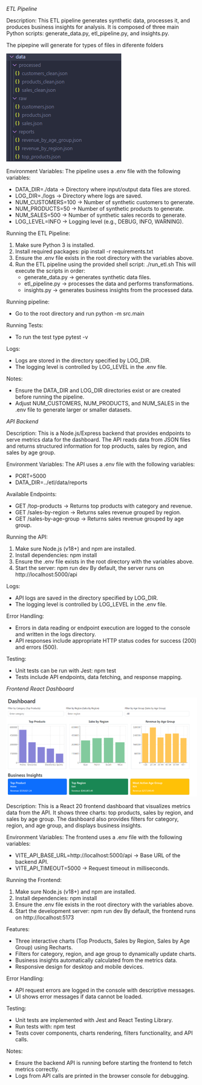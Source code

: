 *ETL Pipeline*

Description: This ETL pipeline generates synthetic data, processes it, and produces business insights for analysis. It is composed of three main Python scripts: generate_data.py, etl_pipeline.py, and insights.py.

The pipepine will generate for types of files in diferente folders

![alt text](image.png)

Environment Variables: The pipeline uses a .env file with the following variables:
* DATA_DIR=./data → Directory where input/output data files are stored.
* LOG_DIR=./logs → Directory where logs are saved.
* NUM_CUSTOMERS=100 → Number of synthetic customers to generate.
* NUM_PRODUCTS=50 → Number of synthetic products to generate.
* NUM_SALES=500 → Number of synthetic sales records to generate.
* LOG_LEVEL=INFO → Logging level (e.g., DEBUG, INFO, WARNING).

Running the ETL Pipeline:
1. Make sure Python 3 is installed.
2. Install required packages: pip install -r requirements.txt
3. Ensure the .env file exists in the root directory with the variables above.
4. Run the ETL pipeline using the provided shell script:
   ./run_etl.sh
   This will execute the scripts in order:
   - generate_data.py → generates synthetic data files.
   - etl_pipeline.py → processes the data and performs transformations.
   - insights.py → generates business insights from the processed data.

Running pipeline:
- Go to the root directory and run python -m src.main

Running Tests:
- To run the test type pytest -v

Logs:
- Logs are stored in the directory specified by LOG_DIR.
- The logging level is controlled by LOG_LEVEL in the .env file.

Notes:
- Ensure the DATA_DIR and LOG_DIR directories exist or are created before running the pipeline.
- Adjust NUM_CUSTOMERS, NUM_PRODUCTS, and NUM_SALES in the .env file to generate larger or smaller datasets.

*API Backend*

Description: This is a Node.js/Express backend that provides endpoints to serve metrics data for the dashboard. The API reads data from JSON files and returns structured information for top products, sales by region, and sales by age group.

Environment Variables: The API uses a .env file with the following variables:
* PORT=5000
* DATA_DIR=../etl/data/reports


Available Endpoints:
- GET /top-products → Returns top products with category and revenue.
- GET /sales-by-region → Returns sales revenue grouped by region.
- GET /sales-by-age-group → Returns sales revenue grouped by age group.

Running the API:
1. Make sure Node.js (v18+) and npm are installed.
2. Install dependencies: npm install
3. Ensure the .env file exists in the root directory with the variables above.
4. Start the server:
   npm run dev
   By default, the server runs on http://localhost:5000/api

Logs:
- API logs are saved in the directory specified by LOG_DIR.
- The logging level is controlled by LOG_LEVEL in the .env file.

Error Handling:
- Errors in data reading or endpoint execution are logged to the console and written in the logs directory.
- API responses include appropriate HTTP status codes for success (200) and errors (500).

Testing:
- Unit tests can be run with Jest:
  npm test
- Tests include API endpoints, data fetching, and response mapping.

*Frontend React Dashboard*

![alt text](image-1.png)

Description: This is a React 20 frontend dashboard that visualizes metrics data from the API. It shows three charts: top products, sales by region, and sales by age group. The dashboard also provides filters for category, region, and age group, and displays business insights.

Environment Variables: The frontend uses a .env file with the following variables:
* VITE_API_BASE_URL=http://localhost:5000/api → Base URL of the backend API.
* VITE_API_TIMEOUT=5000 → Request timeout in milliseconds.

Running the Frontend:
1. Make sure Node.js (v18+) and npm are installed.
2. Install dependencies: npm install
3. Ensure the .env file exists in the root directory with the variables above.
4. Start the development server:
   npm run dev
   By default, the frontend runs on http://localhost:5173

Features:
- Three interactive charts (Top Products, Sales by Region, Sales by Age Group) using Recharts.
- Filters for category, region, and age group to dynamically update charts.
- Business insights automatically calculated from the metrics data.
- Responsive design for desktop and mobile devices.

Error Handling:
- API request errors are logged in the console with descriptive messages.
- UI shows error messages if data cannot be loaded.

Testing:
- Unit tests are implemented with Jest and React Testing Library.
- Run tests with:
  npm test
- Tests cover components, charts rendering, filters functionality, and API calls.

Notes:
- Ensure the backend API is running before starting the frontend to fetch metrics correctly.
- Logs from API calls are printed in the browser console for debugging.
